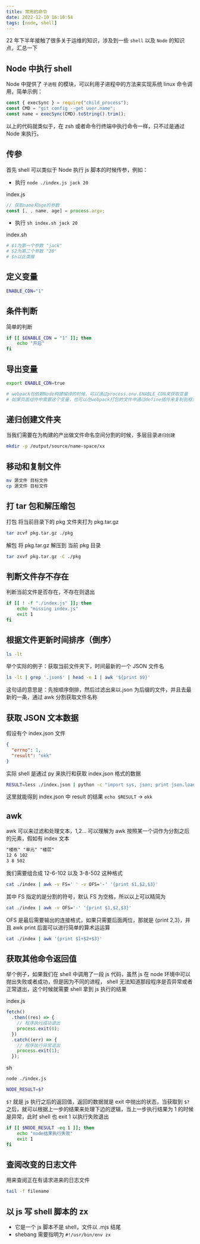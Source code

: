 ```yaml
---
title: 常用的命令
date: 2022-12-10 16:10:54
tags: [node, shell]
---
```


22 年下半年接触了很多关于运维的知识，涉及到一些 `shell` 以及 `Node` 的知识点，汇总一下

## Node 中执行 shell

Node 中提供了 `子进程` 的模块，可以利用子进程中的方法来实现系统 linux 命令调用，简单示例：

```js
const { execSync } = require("child_process");
const CMD = "git config --get user.name";
const name = execSync(CMD).toString().trim();
```

以上的代码就类似于，在 zsh 或者命令行终端中执行命令一样，只不过是通过 Node 来执行。

## 传参

首先 shell 可以类似于 Node 执行 js 脚本的时候传参，例如：

- 执行 `node ./index.js jack 20`

index.js

```js
// 获取name和age的参数
const [, , name, age] = process.argv;
```

- 执行 `sh index.sh jack 20`

index.sh

```sh
# $1为第一个参数 "jack"
# $2为第二个参数 "20"
# $n以此类推
```

## 定义变量

```sh
ENABLE_CDN="1"
```

## 条件判断

简单的判断

```sh
if [[ $ENABLE_CDN = "1" ]]; then
    echo "开启"
fi
```

## 导出变量

```sh
export ENABLE_CDN=true

# webpack在依赖Node构建编译的时候，可以通过process.env.ENABLE_CDN来获取变量
# 如果页面组件中需要这个变量，也可以在webpack打包的文件中通过define插件来复制到框架中
```

## 递归创建文件夹

当我们需要在为构建的产出做文件命名空间分割的时候，多层目录`递归创建`

```sh
mkdir -p /output/source/name-space/xx
```

## 移动和复制文件

```sh
mv 源文件 目标文件
cp 源文件 目标文件
```

## 打 tar 包和解压缩包

打包 将当前目录下的 pkg 文件夹打为 pkg.tar.gz

```sh
tar zcvf pkg.tar.gz ./pkg
```

解包 将 pkg.tar.gz 解压到 当前 pkg 目录

```sh
tar zxvf pkg.tar.gz -C ./pkg
```

## 判断文件存不存在

判断当前文件是否存在，不存在则退出

```sh
if [[ ! -f "./index.js" ]]; then
    echo "missing index.js"
    exit 1
fi
```

## 根据文件更新时间排序（倒序）

```sh
ls -lt
```

举个实际的例子：获取当前文件夹下，时间最新的一个 JSON 文件名

```sh
ls -lt | grep '.json$' | head -n 1 | awk '${print $9}'
```

这句话的意思是：先按顺序倒排，然后过滤出来以.json 为后缀的文件，并且去最新的一条，通过 awk 分割获取文件名称

## 获取 JSON 文本数据

假设有个 index.json 文件

```json
{
  "errno": 1,
  "result": "okk"
}
```

实际 shell 是通过 py 来执行和获取 index.json 格式的数据

```sh
RESULT=less ./index.json | python -c "import sys, json; print json.load(sys.stdin)['result']"
```

这里就能得到 index.json 中 result 的结果 `echo $RESULT` -> `okk`

## awk

awk 可以来过滤和处理文本，$1,$2... 可以理解为 awk 按照某一个词作为分割之后的元素，假如有 index 文本

```txt
"楼栋" "单元" "楼层"
12 6 102
3 8 502
```

我们需要组合成 12-6-102 以及 3-8-502 这种格式

```sh
cat ./index | awk -v FS=' ' -v OFS='-' '{print $1,$2,$3}'
```

其中 FS 指定的是分割的符号，默认 FS 为空格，所以以上可以精简为

```sh
cat ./index | awk -v OFS='-' '{print $1,$2,$3}'
```

OFS 是最后需要输出的连接格式，如果只需要后面两位，那就是 {print $2,$3}，并且 awk print 后面可以进行简单的算术运运算

```sh
cat ./index | awk '{print $1+$2+$3}'
```

## 获取其他命令返回值

举个例子，如果我们在 shell 中调用了一段 js 代码，虽然 js 在 node 环境中可以抛出失败或者成功，但是因为不同的进程， shell 无法知道那段程序是否异常或者正常退出，这个时候就需要 shell 拿到 js 执行的结果

index.js

```js
fetch()
  .then((res) => {
    // 程序执行成功退出
    process.exit(0);
  })
  .catch((err) => {
    // 程序执行异常退出
    process.exit(1);
  });
```

sh

```sh
node ./index.js

NODE_RESULT=$?
```

`$?` 就是 js 执行之后的返回值，返回的数据就是 exit 中抛出的状态，当获取到 `$?` 之后，就可以根据上一步的结果来处理下边的逻辑，当上一步执行结果为 1 的时候是异常，此时 shell 也 exit 1 以执行失败退出

```sh
if [[ $NODE_RESULT -eq 1 ]]; then
    echo "node结果执行失败"
    exit 1
fi
```

## 查阅改变的日志文件

用来查阅正在有请求进来的日志文件

```sh
tail -f filename
```

## 以 js 写 shell 脚本的 zx

- 它是一个 js 脚本不是 shell，文件以 .mjs 结尾
- shebang 需要指明为 `#!/usr/bin/env zx`
